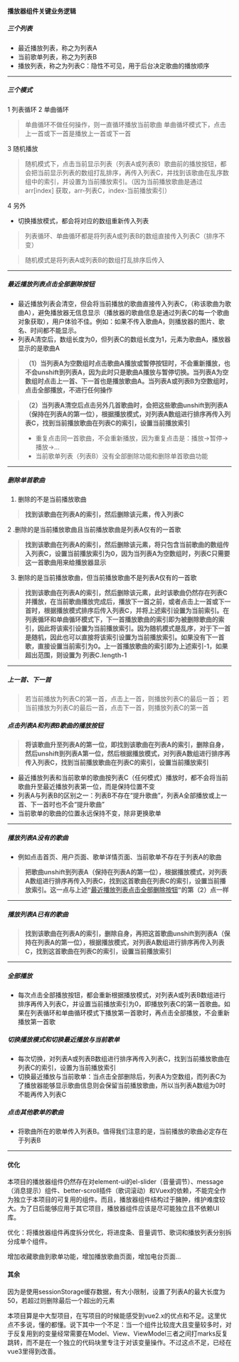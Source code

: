 #### 播放器组件关键业务逻辑
##### 三个列表
* 最近播放列表，称之为列表A
* 当前歌单列表，称之为列表B
* 播放列表，称之为列表C：隐性不可见，用于后台决定歌曲的播放顺序
****
##### 三个模式
1 列表循环
2 单曲循环
>单曲循环不做任何操作，则一直循环播放当前歌曲
>单曲循坏模式下，点击上一首或下一首是播放上一首或下一首

3 随机播放
>随机模式下，点击当前显示列表（列表A或列表B）歌曲前的播放按钮，都会把当前显示列表的数组打乱排序，再传入列表C，并找到该歌曲在乱序数组中的索引，并设置为当前播放索引。（因为当前播放歌曲是通过 arr[index] 获取，arr-列表C，index-当前播放索引）

4 另外

* 切换播放模式，都会将对应的数组重新传入列表
>列表循环、单曲循环都是将列表A或列表B的数组直接传入列表C（排序不变）

>随机模式是将列表A或列表B的数组打乱排序后传入
****
##### 最近播放列表点击全部删除按钮
* 最近播放列表会清空，但会将当前播放的歌曲直接传入列表C，（称该歌曲为歌曲A），避免播放器无信息显示（播放器的歌曲信息是通过列表C的每一个歌曲对象获取），用户体验不佳。例如：如果不传入歌曲A，则播放器的图片、歌名、时间都不能显示。
*  列表A清空后，数组长度为0，但列表C的数组长度为1，元素为歌曲A，播放器显示的是歌曲A
>**（1）当列表A为空数组时点击歌曲A播放或暂停按钮时，不会重新播放，也不会unshift到列表A，因为此时只是歌曲A播放与暂停切换。当列表A为空数组时点击上一首、下一首也是播放歌曲A。当列表A或列表B为空数组时，点击全部播放，不进行任何操作**

>**（2）当列表A清空后点击另外几首歌曲时，会把这些歌曲unshift到列表A（保持在列表A的第一位），根据播放模式，对列表A数组进行排序再传入列表C，找到当前播放歌曲在列表C的索引，设置当前播放索引**
>*  重复点击同一首歌曲，不会重新播放，因为重复点击是：播放->暂停->播放->...
>*  当前歌单列表（列表B）没有全部删除功能和删除单首歌曲功能
****
##### 删除单首歌曲
1. 删除的不是当前播放歌曲
>**找到该歌曲在列表A的索引，然后删除该元素，传入列表C**

2 .删除的是当前播放歌曲且当前播放歌曲是列表A仅有的一首歌
>**找到该歌曲在列表A的索引，然后删除该元素，将只包含当前歌曲的数组传入列表C，设置当前播放索引为0，因为当列表A为空数组时，列表C只需要这一首歌曲用来给播放器显示**

3. 删除的是当前播放歌曲，但当前播放歌曲不是列表A仅有的一首歌
>**找到该歌曲在列表A的索引，然后删除该元素，此时该歌曲仍然存在列表C并播放，在当前歌曲播放完成后，播放下一首之前，或者点击上一首或下一首时，根据播放模式排序后传入列表C，并将上述索引设置为当前索引。在列表循环和单曲循环模式下，下一首播放歌曲的索引即为被删除歌曲的索引，因此将该索引设置为当前播放索引。因为随机模式是乱序，对于下一首是随机，因此也可以直接将该索引设置为当前播放索引。如果没有下一首歌，直接设置当前索引为0。上一首播放歌曲的索引即为上述索引-1，如果超出范围，则设置为 列表C.length-1**
****
##### 上一首、下一首
> 若当前播放为列表C的第一首，点击上一首，则播放列表C的最后一首； 若当前播放为列表C的最后一首，点击下一首，则播放列表C的第一首

##### 点击列表A和列表B歌曲的播放按钮
> **将该歌曲升至列表A的第一位，即找到该歌曲在列表A的索引，删除自身，然后unshift到列表A第一位，然后根据播放模式，对列表A数组进行排序再传入列表C，找到当前播放歌曲在列表C的索引，设置当前播放索引**
* 最近播放列表和当前歌单的歌曲按列表C（任何模式）播放时，都不会将当前歌曲升至最近播放列表第一位，而是保持位置不变
* 列表A与列表B的区别之一：列表B不存在“提升歌曲”，列表A全部播放或上一首、下一首时也不会“提升歌曲”
* 当前歌单的歌曲的位置永远保持不变，除非更换歌单
****
##### 播放列表A没有的歌曲
* 例如点击首页、用户页面、歌单详情页面、当前歌单不存在于列表A的歌曲
>**把歌曲unshift到列表A（保持在列表A的第一位），根据播放模式，对列表A数组进行排序再传入列表C，找到这首歌曲在列表C的索引，设置当前播放索引。这一点与上述“<u>最近播放列表点击全部删除按钮</u>”的第（2）点一样**
****
##### 播放列表A已有的歌曲
>**找到该歌曲在列表A的索引，删除自身，再把这首歌曲unshift到列表A（保持在列表A的第一位），根据播放模式，对列表A数组进行排序再传入列表C，找到这首歌曲在列表C的索引，设置当前播放索引**
****
##### 全部播放
* 每次点击全部播放按钮，都会重新根据播放模式，对列表A或列表B数组进行排序再传入列表C，并设置当前播放索引为0，即播放列表C的第一首歌曲。如果在列表循环和单曲循环模式下播放第一首歌时，再点击全部播放，不会重新播放第一首歌

##### 切换播放模式和切换最近播放与当前歌单
* 每次切换，对列表A或列表B数组进行排序再传入列表C，找到当前播放歌曲在列表C的索引，设置为当前播放索引
* 切换最近播放与当前歌单：当点击全部删除后，列表A为空数组，而列表C为了播放器能够显示歌曲信息则会保留当前播放歌曲，所以当列表A数组为0时不能再传入列表C

##### 点击其他歌单的歌曲
- 将歌曲所在的歌单传入列表B。值得我们注意的是，当前播放的歌曲必定存在于列表B

---

#### 优化

本项目的播放器组件仍然存在对element-ui的el-slider（音量调节）、message（消息提示）组件、better-scroll插件（歌词滚动）和Vuex的依赖，不能完全作为独立于本项目的可复用的组件。而且，播放器组件结构过于臃肿，维护难度较大。为了日后能够应用于其它项目，播放器组件应该是尽可能独立且不依赖UI库。

优化：将播放器组件再度拆分优化，将进度条、音量调节、歌词和播放列表分别拆分成单个组件。

增加收藏歌曲到歌单功能，增加播放歌曲页面，增加电台页面...

#### 其余
因为是使用sessionStorage缓存数据，有大小限制，设置了列表A的最大长度为50，若超过则删除最后一个超出的元素

本项目算是中大型项目，在写项目的时候能感受到vue2.x的优点和不足。这里优点不多说，懂的都懂。说下其中一个不足：当一个组件比较庞大且变量较多时，对于反复用到的变量经常需要在Model、View、ViewModel三者之间打marks反复跳转，而不是在一个独立的代码块里专注于对该变量操作。不过这点不足，已经在vue3里得到改善。

